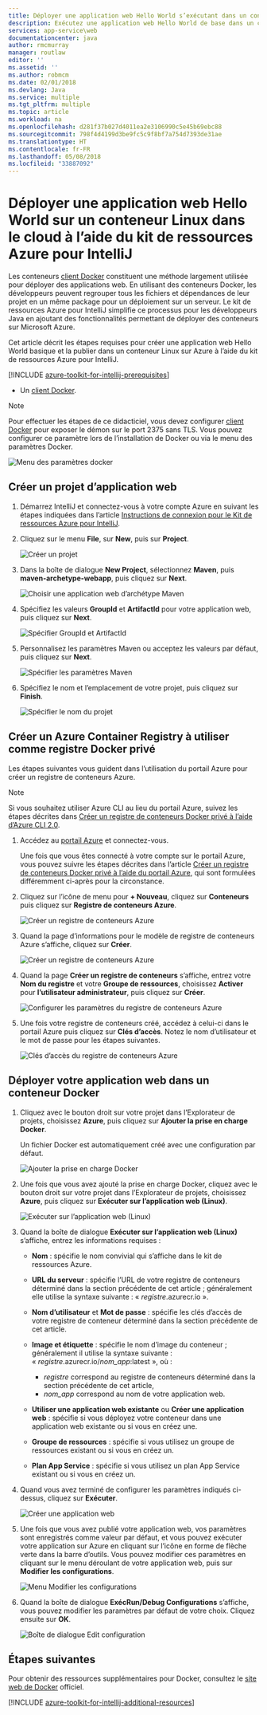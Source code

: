 ```yaml
---
title: Déployer une application web Hello World s’exécutant dans un conteneur Linux dans le cloud à l’aide du kit de ressources Azure pour IntelliJ
description: Exécutez une application web Hello World de base dans un conteneur Linux et déployez-la dans le cloud à l’aide du kit de ressources Azure pour IntelliJ.
services: app-service\web
documentationcenter: java
author: rmcmurray
manager: routlaw
editor: ''
ms.assetid: ''
ms.author: robmcm
ms.date: 02/01/2018
ms.devlang: Java
ms.service: multiple
ms.tgt_pltfrm: multiple
ms.topic: article
ms.workload: na
ms.openlocfilehash: d281f37b027d4011ea2e3106990c5e45b69ebc88
ms.sourcegitcommit: 798f4d4199d3be9fc5c9f8bf7a754d7393de31ae
ms.translationtype: HT
ms.contentlocale: fr-FR
ms.lasthandoff: 05/08/2018
ms.locfileid: "33887092"
---
```

# <a name="deploy-a-hello-world-web-app-to-a-linux-container-in-the-cloud-using-the-azure-toolkit-for-intellij"></a>Déployer une application web Hello World sur un conteneur Linux dans le cloud à l’aide du kit de ressources Azure pour IntelliJ

Les conteneurs [client Docker] constituent une méthode largement utilisée pour déployer des applications web. En utilisant des conteneurs Docker, les développeurs peuvent regrouper tous les fichiers et dépendances de leur projet en un même package pour un déploiement sur un serveur. Le kit de ressources Azure pour IntelliJ simplifie ce processus pour les développeurs Java en ajoutant des fonctionnalités permettant de déployer des conteneurs sur Microsoft Azure.

Cet article décrit les étapes requises pour créer une application web Hello World basique et la publier dans un conteneur Linux sur Azure à l’aide du kit de ressources Azure pour IntelliJ.

[!INCLUDE [azure-toolkit-for-intellij-prerequisites](../includes/azure-toolkit-for-intellij-prerequisites.md)]
* Un [client Docker].

> [!NOTE]
>
> Pour effectuer les étapes de ce didacticiel, vous devez configurer [client Docker] pour exposer le démon sur le port 2375 sans TLS. Vous pouvez configurer ce paramètre lors de l’installation de Docker ou via le menu des paramètres Docker.
>
> ![Menu des paramètres docker][docker-settings-menu]
>

## <a name="create-a-new-web-app-project"></a>Créer un projet d’application web

1. Démarrez IntelliJ et connectez-vous à votre compte Azure en suivant les étapes indiquées dans l’article [Instructions de connexion pour le Kit de ressources Azure pour IntelliJ](https://docs.microsoft.com/java/azure/intellij/azure-toolkit-for-intellij-sign-in-instructions).

1. Cliquez sur le menu **File**, sur **New**, puis sur **Project**.
   
   ![Créer un projet][file-new-project]

1. Dans la boîte de dialogue **New Project**, sélectionnez **Maven**, puis **maven-archetype-webapp**, puis cliquez sur **Next**.
   
   ![Choisir une application web d’archétype Maven][maven-archetype-webapp]
   
1. Spécifiez les valeurs **GroupId** et **ArtifactId** pour votre application web, puis cliquez sur **Next**.
   
   ![Spécifier GroupId et ArtifactId][groupid-and-artifactid]

1. Personnalisez les paramètres Maven ou acceptez les valeurs par défaut, puis cliquez sur **Next**.
   
   ![Spécifier les paramètres Maven][maven-options]

1. Spécifiez le nom et l’emplacement de votre projet, puis cliquez sur **Finish**.
   
   ![Spécifier le nom du projet][project-name]

## <a name="create-an-azure-container-registry-to-use-as-a-private-docker-registry"></a>Créer un Azure Container Registry à utiliser comme registre Docker privé

Les étapes suivantes vous guident dans l’utilisation du portail Azure pour créer un registre de conteneurs Azure.

> [!NOTE]
>
> Si vous souhaitez utiliser Azure CLI au lieu du portail Azure, suivez les étapes décrites dans [Créer un registre de conteneurs Docker privé à l’aide d’Azure CLI 2.0][Create Docker Registry using Azure CLI].
>

1. Accédez au [portail Azure] et connectez-vous.

   Une fois que vous êtes connecté à votre compte sur le portail Azure, vous pouvez suivre les étapes décrites dans l’article [Créer un registre de conteneurs Docker privé à l’aide du portail Azure], qui sont formulées différemment ci-après pour la circonstance.

1. Cliquez sur l’icône de menu pour **+ Nouveau**, cliquez sur **Conteneurs** puis cliquez sur **Registre de conteneurs Azure**.
   
   ![Créer un registre de conteneurs Azure][AR01]

1. Quand la page d’informations pour le modèle de registre de conteneurs Azure s’affiche, cliquez sur **Créer**. 

   ![Créer un registre de conteneurs Azure][AR02]

1. Quand la page **Créer un registre de conteneurs** s’affiche, entrez votre **Nom du registre** et votre **Groupe de ressources**, choisissez **Activer** pour **l’utilisateur administrateur**, puis cliquez sur **Créer**.

   ![Configurer les paramètres du registre de conteneurs Azure][AR03]

1. Une fois votre registre de conteneurs créé, accédez à celui-ci dans le portail Azure puis cliquez sur **Clés d’accès**. Notez le nom d’utilisateur et le mot de passe pour les étapes suivantes.

   ![Clés d’accès du registre de conteneurs Azure][AR04]

## <a name="deploy-your-web-app-in-a-docker-container"></a>Déployer votre application web dans un conteneur Docker

1. Cliquez avec le bouton droit sur votre projet dans l’Explorateur de projets, choisissez **Azure**, puis cliquez sur **Ajouter la prise en charge Docker**.

   Un fichier Docker est automatiquement créé avec une configuration par défaut.

   ![Ajouter la prise en charge Docker][add-docker-support]

1. Une fois que vous avez ajouté la prise en charge Docker, cliquez avec le bouton droit sur votre projet dans l’Explorateur de projets, choisissez **Azure**, puis cliquez sur **Exécuter sur l’application web (Linux)**.

   ![Exécuter sur l’application web (Linux)][run-on-web-app-linux]

1. Quand la boîte de dialogue **Exécuter sur l’application web (Linux)** s’affiche, entrez les informations requises :

   * **Nom** : spécifie le nom convivial qui s’affiche dans le kit de ressources Azure. 

   * **URL du serveur** : spécifie l’URL de votre registre de conteneurs déterminé dans la section précédente de cet article ; généralement elle utilise la syntaxe suivante : « *registre*.azurecr.io ». 

   * **Nom d’utilisateur** et **Mot de passe** : spécifie les clés d’accès de votre registre de conteneur déterminé dans la section précédente de cet article. 

   * **Image et étiquette** : spécifie le nom d’image du conteneur ; généralement il utilise la syntaxe suivante : « *registre*.azurecr.io/*nom_app*:latest », où : 
      * *registre* correspond au registre de conteneurs déterminé dans la section précédente de cet article, 
      * *nom_app* correspond au nom de votre application web. 

   * **Utiliser une application web existante** ou **Créer une application web** : spécifie si vous déployez votre conteneur dans une application web existante ou si vous en créez une. 

   * **Groupe de ressources** : spécifie si vous utilisez un groupe de ressources existant ou si vous en créez un. 

   * **Plan App Service** : spécifie si vous utilisez un plan App Service existant ou si vous en créez un. 

1. Quand vous avez terminé de configurer les paramètres indiqués ci-dessus, cliquez sur **Exécuter**.

   ![Créer une application web][create-web-app]

1. Une fois que vous avez publié votre application web, vos paramètres sont enregistrés comme valeur par défaut, et vous pouvez exécuter votre application sur Azure en cliquant sur l’icône en forme de flèche verte dans la barre d’outils. Vous pouvez modifier ces paramètres en cliquant sur le menu déroulant de votre application web, puis sur **Modifier les configurations**.

   ![Menu Modifier les configurations][edit-configuration-menu]

1. Quand la boîte de dialogue **ExécRun/Debug Configurations** s’affiche, vous pouvez modifier les paramètres par défaut de votre choix. Cliquez ensuite sur **OK**.

   ![Boîte de dialogue Edit configuration][edit-configuration-dialog]

## <a name="next-steps"></a>Étapes suivantes

Pour obtenir des ressources supplémentaires pour Docker, consultez le [site web de Docker][client Docker] officiel.

[!INCLUDE [azure-toolkit-for-intellij-additional-resources](../includes/azure-toolkit-for-intellij-additional-resources.md)]

<!-- URL List -->

[portail Azure]: https://portal.azure.com/
[Créer un registre de conteneurs Docker privé à l’aide du portail Azure]: /azure/container-registry/container-registry-get-started-portal
[Azure for Java Developers]: https://docs.microsoft.com/java/azure/
[Java Tools for Visual Studio Team Services]: https://java.visualstudio.com/
[Create Docker Registry using Azure CLI]: /azure/container-registry/container-registry-get-started-azure-cli

[client Docker]: https://www.docker.com/
[Configuring artifacts]: https://www.jetbrains.com/help/idea/2016.1/configuring-artifacts.html

<!-- IMG List -->

[AR01]: media/azure-toolkit-for-intellij-hello-world-web-app-linux/AR01.png
[AR02]: media/azure-toolkit-for-intellij-hello-world-web-app-linux/AR02.png
[AR03]: media/azure-toolkit-for-intellij-hello-world-web-app-linux/AR03.png
[AR04]: media/azure-toolkit-for-intellij-hello-world-web-app-linux/AR04.png

[docker-settings-menu]: media/azure-toolkit-for-intellij-hello-world-web-app-linux/docker-settings-menu.png
[file-new-project]: media/azure-toolkit-for-intellij-hello-world-web-app-linux/file-new-project.png
[maven-archetype-webapp]: media/azure-toolkit-for-intellij-hello-world-web-app-linux/maven-archetype-webapp.png
[groupid-and-artifactid]: media/azure-toolkit-for-intellij-hello-world-web-app-linux/groupid-and-artifactid.png
[maven-options]: media/azure-toolkit-for-intellij-hello-world-web-app-linux/maven-options.png
[project-name]: media/azure-toolkit-for-intellij-hello-world-web-app-linux/project-name.png
[add-docker-support]: media/azure-toolkit-for-intellij-hello-world-web-app-linux/add-docker-support.png
[run-on-web-app-linux]: media/azure-toolkit-for-intellij-hello-world-web-app-linux/run-on-web-app-linux.png
[create-web-app]: media/azure-toolkit-for-intellij-hello-world-web-app-linux/create-web-app.png
[edit-configuration-menu]: media/azure-toolkit-for-intellij-hello-world-web-app-linux/edit-configuration-menu.png
[edit-configuration-dialog]: media/azure-toolkit-for-intellij-hello-world-web-app-linux/edit-configuration-dialog.png
[successfully-deployed]: media/azure-toolkit-for-intellij-hello-world-web-app-linux/successfully-deployed.png

